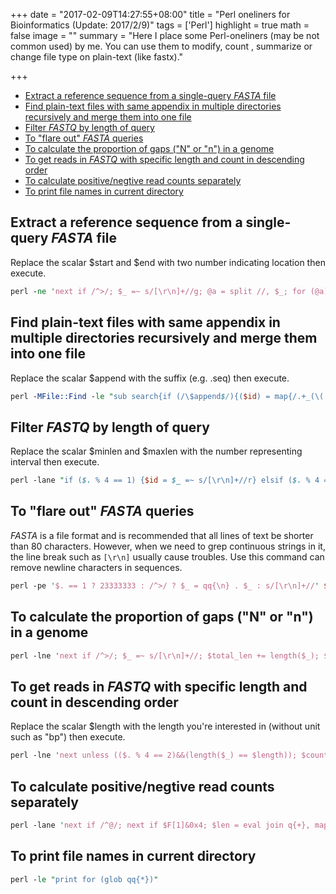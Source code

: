 +++
date = "2017-02-09T14:27:55+08:00"
title = "Perl oneliners for Bioinformatics (Update: 2017/2/9)"
tags = ['Perl']
highlight = true
math = false
image = ""
summary = "Here I place some Perl-oneliners (may be not common used) by me. You can use them to modify, count , summarize or change file type on plain-text (like fastx)."

+++

<!-- TOC START min:1 max:3 link:true update:true -->
  - [Extract a reference sequence from a single-query *FASTA* file](#extract-a-reference-sequence-from-a-single-query-fasta-file)
  - [Find plain-text files with same appendix in multiple directories recursively and merge them into one file](#find-plain-text-files-with-same-appendix-in-multiple-directories-recursively-and-merge-them-into-one-file)
  - [Filter *FASTQ* by length of query](#filter-fastq-by-length-of-query)
  - [To "flare out" *FASTA* queries](#to-flare-out-fasta-queries)
  - [To calculate the proportion of gaps ("N" or "n") in a genome](#to-calculate-the-proportion-of-gaps-n-or-n-in-a-genome)
  - [To get reads in *FASTQ* with specific length and count in descending order](#to-get-reads-in-fastq-with-specific-length-and-count-in-descending-order)
  - [To calculate positive/negtive read counts separately](#to-calculate-positivenegtive-read-counts-separately)
  - [To print file names in current directory](#to-print-file-names-in-current-directory)

<!-- TOC END -->

## Extract a reference sequence from a single-query *FASTA* file

Replace the scalar $start and $end with two number indicating location then execute.

```perl
perl -ne 'next if /^>/; $_ =~ s/[\r\n]+//g; @a = split //, $_; for (@a) {$i ++; if(($i >= $start) && ($i <= $end)) {print}}' $filename
```

## Find plain-text files with same appendix in multiple directories recursively and merge them into one file

Replace the scalar $append with the suffix (e.g. .seq) then execute.

```perl
perl -MFile::Find -le "sub search{if (/\$append$/){($id) = map{/.+_(\(.+).seq$/} $_; open(SEQ, qq{<}, $File::Find::name) or die qq{Processing:$File::Find::name\n$!\n}; while(<SEQ>) {print MERGE qq{>$id}; print MERGE $_} }} open MERGE, qq{>}, qq{sanger.fa}; find({ wanted => \&search, no_chdir => 1 }, qq{.})" $filename
```

## Filter *FASTQ* by length of query

Replace the scalar $minlen and $maxlen with the number representing interval then execute.

```perl
perl -lane "if ($. % 4 == 1) {$id = $_ =~ s/[\r\n]+//r} elsif ($. % 4 == 2) {$seq = $_ =~ s/[\r\n]+//r} elsif ($. % 4 == 3) {$name = $_ =~ s/[\r\n]+//r} else {$qual = $_ =~ s/[\r\n]+//r; print qq{$id\n$seq\n$name\n$qual} if ((length($seq) >= $minlen) && (length($seq) <= $maxlen))}" $filename
```

## To "flare out" *FASTA* queries

*FASTA* is a file format and is recommended that all lines of text be shorter than 80 characters. However, when we need to grep continuous strings in it, the line break such as `[\r\n]` usually cause troubles. Use this command can remove newline characters in sequences.

```perl
perl -pe '$. == 1 ? 23333333 : /^>/ ? $_ = qq{\n} . $_ : s/[\r\n]+//' $filename
```

## To calculate the proportion of gaps ("N" or "n") in a genome

```perl
perl -lne 'next if /^>/; $_ =~ s/[\r\n]+//; $total_len += length($_); $n_count += map{/[nN]/g} $_ }{ END{print qq{Total length: $total_len}; print qq{N count: $n_count}; $n_ratio = $n_count / $total_len; print qq{N ratio: $n_ratio}}' $filename
```

## To get reads in *FASTQ* with specific length and count in descending order

Replace the scalar $length with the length you're interested in (without unit such as "bp") then execute.

```perl
perl -lne 'next unless (($. % 4 == 2)&&(length($_) == $length)); $count{$_}++; }{ for (sort {$count{$b} <=> $count{$a}} keys %count) {print qq{$_\t$count{$_}}}' $filename
```

## To calculate positive/negtive read counts separately

```perl
perl -lane 'next if /^@/; next if $F[1]&0x4; $len = eval join q{+}, map {/(\d+)[MID]/g} $F[5]; $pos{$len} ++ if $F[1] == 0; $neg{$len} ++ if $F[1] == 16 }{ print qq{$_\t$pos{$_}} for (keys %pos); print qq{$_\t-$neg{$_}} for (keys %neg)' $filename
```

## To print file names in current directory

```perl
perl -le "print for (glob qq{*})"
```
